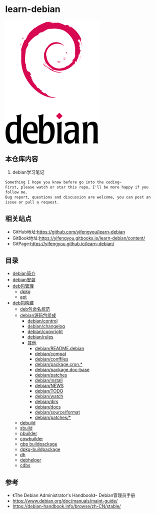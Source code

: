 # learn-debian

![20191210_163338_83](image/20191210_163338_83.png)

## 本仓库内容

1. debian学习笔记

```
Something I hope you know before go into the coding~
First, please watch or star this repo, I'll be more happy if you follow me.
Bug report, questions and discussion are welcome, you can post an issue or pull a request.
```

## 相关站点

* GitHub地址:<https://github.com/yifengyou/learn-debian>
* GitBook地址:<https://yifengyou.gitbooks.io/learn-debian/content/>
* GitPage:<https://yifengyou.github.io/learn-debian/>


## 目录

* [debian简介](docs/debian简介.md)
* [debian安装](docs/debian安装.md)
* [deb包管理](docs/deb包管理.md)
    * [dpkg](docs/deb包管理/dpkg.md)
    * [apt](docs/deb包管理/apt.md)
* [deb包构建](docs/deb包构建.md)
    * [deb包命名规范](docs/deb包构建/deb包命名规范.md)
    * [debian源码包组成](docs/deb包构建/debian源码包组成.md)
        * [debian\/control](docs/deb包构建/debian源码包组成/control.md)
        * [debian\/changelog](docs/deb包构建/debian源码包组成/changelog.md)
        * [debian\/copyright](docs/deb包构建/debian源码包组成/copyright.md)
        * [debian\/rules](docs/deb包构建/debian源码包组成/rules.md)
        * [其他](docs/deb包构建/debian源码包组成/其他.md)
            * [debian\/README.debian](docs/deb包构建/debian源码包组成/其他/README_debian.md)
            * [debian\/compat](docs/deb包构建/debian源码包组成/其他/compat.md)
            * [debian\/conffiles](docs/deb包构建/debian源码包组成/其他/conffiles.md)
            * [debian\/package.cron.*](docs/deb包构建/debian源码包组成/其他/packagecron.md)
            * [debian\/package.doc-base](docs/deb包构建/debian源码包组成/其他/packagedocbase.md)
            * [debian\/patches](docs/deb包构建/debian源码包组成/其他/patches.md)
            * [debian\/install](docs/deb包构建/debian源码包组成/其他/install.md)
            * [debian\/NEWS](docs/deb包构建/debian源码包组成/其他/NEWS.md)
            * [debian\/TODO](docs/deb包构建/debian源码包组成/其他/TODO.md)
            * [debian\/watch](docs/deb包构建/debian源码包组成/其他/watch.md)
            * [debian\/dirs](docs/deb包构建/debian源码包组成/其他/dirs.md)
            * [debian\/docs](docs/deb包构建/debian源码包组成/其他/docs.md)
            * [debian\/source\/format](docs/deb包构建/debian源码包组成/其他/source_format.md)
            * [debian\/patches\/*](docs/deb包构建/debian源码包组成/其他/patches.md)
    * [debuild](docs/deb包构建/debuild.md)
    * [sbuild](docs/deb包构建/sbuild.md)
    * [pbuilder](docs/deb包构建/pbuilder.md)
    * [cowbuilder](docs/deb包构建/cowbuilder.md)
    * [gbp buildpackage](docs/deb包构建/gbpbuildpackage.md)
    * [dpkg-buildpackage](docs/deb包构建/dpkg-buildpackage.md)
    * [dh](docs/deb包构建/dh.md)
    * [debhelper](docs/deb包构建/debhelper.md)
    * [cdbs](docs/deb包构建/cdbs.md)


## 参考

* 《The Debian Administrator's Handbook》- Debian管理员手册
* <https://www.debian.org/doc/manuals/maint-guide/>
* <https://debian-handbook.info/browse/zh-CN/stable/>

